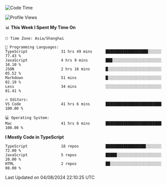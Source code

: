 <!--START_SECTION:waka-->
![Code Time](http://img.shields.io/badge/Code%20Time-6%2C518%20hrs%2032%20mins-blue)

![Profile Views](http://img.shields.io/badge/Profile%20Views-0-blue)

📊 **This Week I Spent My Time On** 

```text
🕑︎ Time Zone: Asia/Shanghai

💬 Programming Languages: 
TypeScript               31 hrs 49 mins      ███████████████████░░░░░░   77.43 % 
JavaScript               4 hrs 9 mins        ███░░░░░░░░░░░░░░░░░░░░░░   10.10 % 
JSON                     2 hrs 16 mins       █░░░░░░░░░░░░░░░░░░░░░░░░   05.52 % 
Markdown                 51 mins             █░░░░░░░░░░░░░░░░░░░░░░░░   02.10 % 
Less                     34 mins             ░░░░░░░░░░░░░░░░░░░░░░░░░   01.41 % 

🔥 Editors: 
VS Code                  41 hrs 6 mins       █████████████████████████   100.00 % 

💻 Operating System: 
Mac                      41 hrs 6 mins       █████████████████████████   100.00 % 
```

**I Mostly Code in TypeScript** 

```text
TypeScript               18 repos            ██████████████████░░░░░░░   72.00 % 
JavaScript               5 repos             █████░░░░░░░░░░░░░░░░░░░░   20.00 % 
HTML                     2 repos             ██░░░░░░░░░░░░░░░░░░░░░░░   08.00 % 
```




 Last Updated on 04/08/2024 22:10:25 UTC
<!--END_SECTION:waka-->
